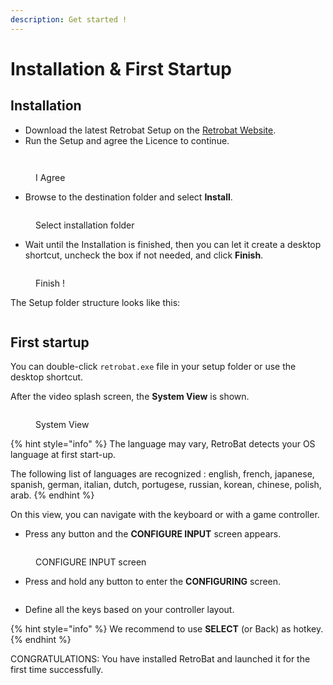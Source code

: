 ```yaml
---
description: Get started !
---
```


# Installation & First Startup

## Installation

* Download the latest Retrobat Setup on the [Retrobat Website](https://www.retrobat.org/download/).
* Run the Setup and agree the Licence to continue.

<div align="left">

<figure><img src="https://i.imgur.com/lqlfFYP.png" alt=""><figcaption></figcaption></figure>

</div>

<div align="left">

<figure><img src="https://i.imgur.com/aaUzZR6.png" alt=""><figcaption><p>I Agree</p></figcaption></figure>

</div>

* Browse to the destination folder and select **Install**.

<div align="left">

<figure><img src="https://i.imgur.com/ey8n2lD.png" alt=""><figcaption><p>Select installation folder</p></figcaption></figure>

</div>

* Wait until the Installation is finished, then you can let it create a desktop shortcut, uncheck the box if not needed, and click **Finish**.

<div align="left">

<figure><img src="https://i.imgur.com/coDjJwj.png" alt=""><figcaption><p>Finish !</p></figcaption></figure>

</div>

The Setup folder structure looks like this:

<div align="left">

<figure><img src="https://i.imgur.com/MwQl2t9.png" alt=""><figcaption></figcaption></figure>

</div>

## First startup

You can double-click `retrobat.exe` file in your setup folder or use the desktop shortcut.

After the video splash screen, the **System View** is shown.

<div align="left">

<figure><img src="https://i.imgur.com/XVFrmz6.png" alt=""><figcaption><p>System View</p></figcaption></figure>

</div>

{% hint style="info" %}
The language may vary, RetroBat detects your OS language at first start-up.

The following list of languages are recognized : english, french, japanese, spanish, german, italian, dutch, portugese, russian, korean, chinese, polish, arab.
{% endhint %}

On this view, you can navigate with the keyboard or with a game controller.

* Press any button and the **CONFIGURE INPUT** screen appears.

<div align="left">

<figure><img src="https://i.imgur.com/C8T3fn5.png" alt=""><figcaption><p>CONFIGURE INPUT screen</p></figcaption></figure>

</div>

* Press and hold any button to enter the **CONFIGURING** screen.

<div align="left">

<figure><img src="https://i.imgur.com/NhgVTbZ.png" alt=""><figcaption></figcaption></figure>

</div>

* Define all the keys based on your controller layout.&#x20;

{% hint style="info" %}
We recommend to use **SELECT** (or Back) as hotkey.
{% endhint %}

CONGRATULATIONS: You have installed RetroBat and launched it for the first time successfully.
